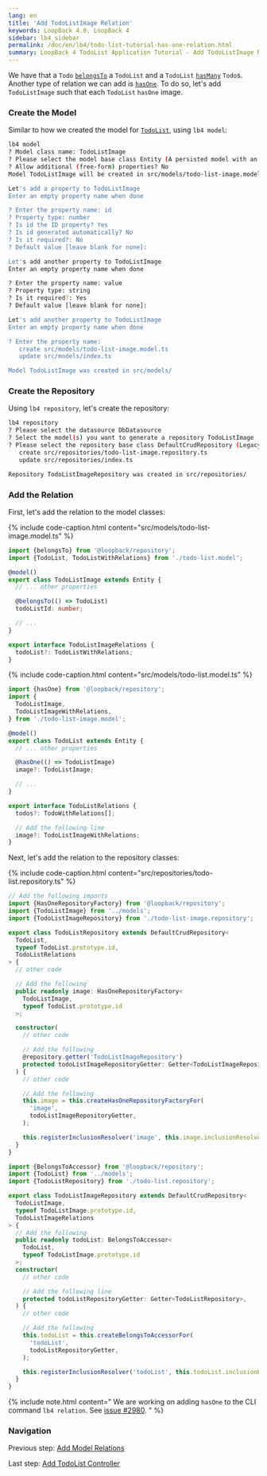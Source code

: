 ```yaml
---
lang: en
title: 'Add TodoListImage Relation'
keywords: LoopBack 4.0, LoopBack 4
sidebar: lb4_sidebar
permalink: /doc/en/lb4/todo-list-tutorial-has-one-relation.html
summary: LoopBack 4 TodoList Application Tutorial - Add TodoListImage Relation
---
```


We have that a `Todo` [`belongsTo`](../../BelongsTo-relation.md) a `TodoList`
and a `TodoList` [`hasMany`](../../HasMany-relation.md) `Todo`s. Another type of
relation we can add is [`hasOne`](../../hasOne-relation.md). To do so, let's add
`TodoListImage` such that each `TodoList` `hasOne` image.

### Create the Model

Similar to how we created the model for
[`TodoList`](todo-list-tutorial-model.md), using `lb4 model`:

```sh
lb4 model
? Model class name: TodoListImage
? Please select the model base class Entity (A persisted model with an ID)
? Allow additional (free-form) properties? No
Model TodoListImage will be created in src/models/todo-list-image.model.ts

Let's add a property to TodoListImage
Enter an empty property name when done

? Enter the property name: id
? Property type: number
? Is id the ID property? Yes
? Is id generated automatically? No
? Is it required?: No
? Default value [leave blank for none]:

Let's add another property to TodoListImage
Enter an empty property name when done

? Enter the property name: value
? Property type: string
? Is it required?: Yes
? Default value [leave blank for none]:

Let's add another property to TodoListImage
Enter an empty property name when done

? Enter the property name:
   create src/models/todo-list-image.model.ts
   update src/models/index.ts

Model TodoListImage was created in src/models/
```

### Create the Repository

Using `lb4 repository`, let's create the repository:

```sh
lb4 repository
? Please select the datasource DbDatasource
? Select the model(s) you want to generate a repository TodoListImage
? Please select the repository base class DefaultCrudRepository (Legacy juggler bridge)
   create src/repositories/todo-list-image.repository.ts
   update src/repositories/index.ts

Repository TodoListImageRepository was created in src/repositories/
```

### Add the Relation

First, let's add the relation to the model classes:

{% include code-caption.html content="src/models/todo-list-image.model.ts" %}

```ts
import {belongsTo} from '@loopback/repository';
import {TodoList, TodoListWithRelations} from './todo-list.model';

@model()
export class TodoListImage extends Entity {
  // ... other properties

  @belongsTo(() => TodoList)
  todoListId: number;

  // ...
}

export interface TodoListImageRelations {
  todoList?: TodoListWithRelations;
}
```

{% include code-caption.html content="src/models/todo-list.model.ts" %}

```ts
import {hasOne} from '@loopback/repository';
import {
  TodoListImage,
  TodoListImageWithRelations,
} from './todo-list-image.model';

@model()
export class TodoList extends Entity {
  // ... other properties

  @hasOne(() => TodoListImage)
  image?: TodoListImage;

  // ...
}

export interface TodoListRelations {
  todos?: TodoWithRelations[];

  // Add the following line
  image?: TodoListImageWithRelations;
}
```

Next, let's add the relation to the repository classes:

{% include code-caption.html content="src/repositories/todo-list.repository.ts" %}

```ts
// Add the following imports
import {HasOneRepositoryFactory} from '@loopback/repository';
import {TodoListImage} from '../models';
import {TodoListImageRepository} from './todo-list-image.repository';

export class TodoListRepository extends DefaultCrudRepository<
  TodoList,
  typeof TodoList.prototype.id,
  TodoListRelations
> {
  // other code

  // Add the following
  public readonly image: HasOneRepositoryFactory<
    TodoListImage,
    typeof TodoList.prototype.id
  >;

  constructor(
    // other code

    // Add the following
    @repository.getter('TodoListImageRepository')
    protected todoListImageRepositoryGetter: Getter<TodoListImageRepository>,
  ) {
    // other code

    // Add the following
    this.image = this.createHasOneRepositoryFactoryFor(
      'image',
      todoListImageRepositoryGetter,
    );

    this.registerInclusionResolver('image', this.image.inclusionResolver);
  }
}
```

```ts
import {BelongsToAccessor} from '@loopback/repository';
import {TodoList} from '../models';
import {TodoListRepository} from './todo-list.repository';

export class TodoListImageRepository extends DefaultCrudRepository<
  TodoListImage,
  typeof TodoListImage.prototype.id,
  TodoListImageRelations
> {
  // Add the following
  public readonly todoList: BelongsToAccessor<
    TodoList,
    typeof TodoListImage.prototype.id
  >;
  constructor(
    // other code

    // Add the following line
    protected todoListRepositoryGetter: Getter<TodoListRepository>,
  ) {
    // other code

    // Add the following
    this.todoList = this.createBelongsToAccessorFor(
      'todoList',
      todoListRepositoryGetter,
    );

    this.registerInclusionResolver('todoList', this.todoList.inclusionResolver);
  }
}
```

{% include note.html content="
We are working on adding `hasOne` to the CLI command `lb4 relation`. See [issue #2980](https://github.com/strongloop/loopback-next/issues/2980).
" %}

### Navigation

Previous step: [Add Model Relations](todo-list-tutorial-relations.md)

Last step: [Add TodoList Controller](todo-list-tutorial-controller.md)
